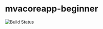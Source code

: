 # mvacoreapp-beginner

[![Build Status](https://dev.azure.com/pujanisme/clarkcasctiv/_apis/build/status/mvacoreapp-beginner?branchName=master)](https://dev.azure.com/pujanisme/clarkcasctiv/_build/latest?definitionId=3?branchName=master)
